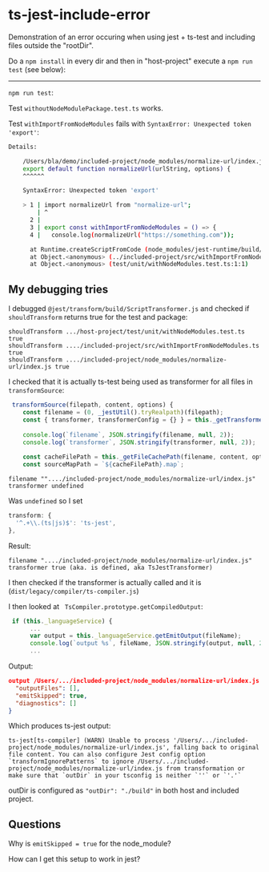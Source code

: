 # ts-jest-include-error

Demonstration of an error occuring when using jest + ts-test and including files outside the "rootDir".

Do a `npm install` in every dir and then in "host-project" execute a `npm run test` (see below):



---



`npm run test`: 

Test `withoutNodeModulePackage.test.ts` works. 

Test `withImportFromNodeModules` fails with `SyntaxError: Unexpected token 'export'`:

```bash
Details:

    /Users/bla/demo/included-project/node_modules/normalize-url/index.js:76
    export default function normalizeUrl(urlString, options) {
    ^^^^^^

    SyntaxError: Unexpected token 'export'

    > 1 | import normalizeUrl from "normalize-url";
        | ^
      2 |
      3 | export const withImportFromNodeModules = () => {
      4 |   console.log(normalizeUrl("https://something.com"));

      at Runtime.createScriptFromCode (node_modules/jest-runtime/build/index.js:1505:14)
      at Object.<anonymous> (../included-project/src/withImportFromNodeModules.ts:1:1)
      at Object.<anonymous> (test/unit/withNodeModules.test.ts:1:1)
```

## My debugging tries

I debugged `@jest/transform/build/ScriptTransformer.js` and checked if `shouldTransform` returns true for the test and package:

```.
shouldTransform .../host-project/test/unit/withNodeModules.test.ts true
shouldTransform ..../included-project/src/withImportFromNodeModules.ts true
shouldTransform ..../included-project/node_modules/normalize-url/index.js true
```

I checked that it is actually ts-test being used as transformer for all files in `transformSource`:
```js
 transformSource(filepath, content, options) {
    const filename = (0, _jestUtil().tryRealpath)(filepath);
    const { transformer, transformerConfig = {} } = this._getTransformer(filename) ?? {};
   
    console.log(`filename`, JSON.stringify(filename, null, 2));
    console.log(`transformer`, JSON.stringify(transformer, null, 2));
   
    const cacheFilePath = this._getFileCachePath(filename, content, options);
    const sourceMapPath = `${cacheFilePath}.map`;

```

```
filename ""..../included-project/node_modules/normalize-url/index.js"
transformer undefined
```

Was `undefined` so I set

```js
transform: {
  '^.+\\.(ts|js)$': 'ts-jest',
},
```

Result:

```
filename "..../included-project/node_modules/normalize-url/index.js"
transformer true (aka. is defined, aka TsJestTransformer)
```

I then checked if the transformer is actually called and it is (`dist/legacy/compiler/ts-compiler.js`)

I then looked at ` TsCompiler.prototype.getCompiledOutput`:

```js
 if (this._languageService) {
      ...
      var output = this._languageService.getEmitOutput(fileName);
      console.log(`output %s`, fileName, JSON.stringify(output, null, 2));
      ...
```

Output:
```json
output /Users/.../included-project/node_modules/normalize-url/index.js {
  "outputFiles": [],
  "emitSkipped": true,
  "diagnostics": []
}
```

Which produces ts-jest output:

```
ts-jest[ts-compiler] (WARN) Unable to process '/Users/.../included-project/node_modules/normalize-url/index.js', falling back to original file content. You can also configure Jest config option `transformIgnorePatterns` to ignore /Users/.../included-project/node_modules/normalize-url/index.js from transformation or make sure that `outDir` in your tsconfig is neither `''` or `'.'`
```

outDir is configured as `"outDir": "./build"` in both host and included project.

## Questions

Why is `emitSkipped = true` for the node_module? 

How can I get this setup to work in jest?


